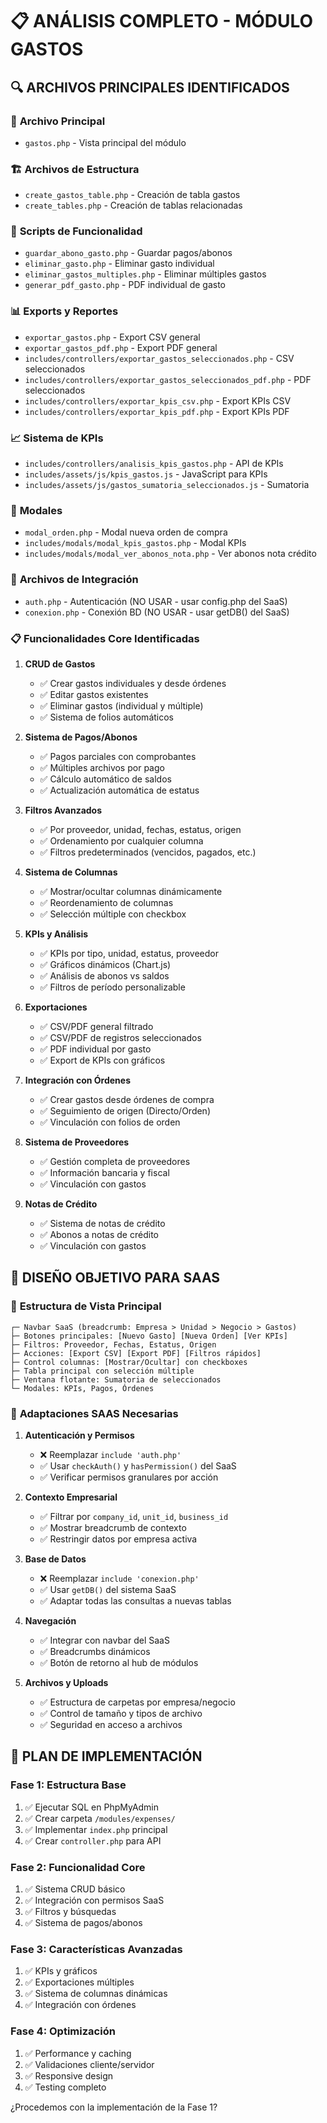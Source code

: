 # 📋 ANÁLISIS COMPLETO - MÓDULO GASTOS

## 🔍 ARCHIVOS PRINCIPALES IDENTIFICADOS

### 📄 **Archivo Principal**
- `gastos.php` - Vista principal del módulo

### 🏗️ **Archivos de Estructura**
- `create_gastos_table.php` - Creación de tabla gastos
- `create_tables.php` - Creación de tablas relacionadas

### 🔧 **Scripts de Funcionalidad**
- `guardar_abono_gasto.php` - Guardar pagos/abonos
- `eliminar_gasto.php` - Eliminar gasto individual
- `eliminar_gastos_multiples.php` - Eliminar múltiples gastos
- `generar_pdf_gasto.php` - PDF individual de gasto

### 📊 **Exports y Reportes**
- `exportar_gastos.php` - Export CSV general
- `exportar_gastos_pdf.php` - Export PDF general
- `includes/controllers/exportar_gastos_seleccionados.php` - CSV seleccionados
- `includes/controllers/exportar_gastos_seleccionados_pdf.php` - PDF seleccionados
- `includes/controllers/exportar_kpis_csv.php` - Export KPIs CSV
- `includes/controllers/exportar_kpis_pdf.php` - Export KPIs PDF

### 📈 **Sistema de KPIs**
- `includes/controllers/analisis_kpis_gastos.php` - API de KPIs
- `includes/assets/js/kpis_gastos.js` - JavaScript para KPIs
- `includes/assets/js/gastos_sumatoria_seleccionados.js` - Sumatoria

### 🎨 **Modales**
- `modal_orden.php` - Modal nueva orden de compra
- `includes/modals/modal_kpis_gastos.php` - Modal KPIs
- `includes/modals/modal_ver_abonos_nota.php` - Ver abonos nota crédito

### 🔗 **Archivos de Integración**
- `auth.php` - Autenticación (NO USAR - usar config.php del SaaS)
- `conexion.php` - Conexión BD (NO USAR - usar getDB() del SaaS)

### 📋 **Funcionalidades Core Identificadas**

1. **CRUD de Gastos**
   - ✅ Crear gastos individuales y desde órdenes
   - ✅ Editar gastos existentes
   - ✅ Eliminar gastos (individual y múltiple)
   - ✅ Sistema de folios automáticos

2. **Sistema de Pagos/Abonos**
   - ✅ Pagos parciales con comprobantes
   - ✅ Múltiples archivos por pago
   - ✅ Cálculo automático de saldos
   - ✅ Actualización automática de estatus

3. **Filtros Avanzados**
   - ✅ Por proveedor, unidad, fechas, estatus, origen
   - ✅ Ordenamiento por cualquier columna
   - ✅ Filtros predeterminados (vencidos, pagados, etc.)

4. **Sistema de Columnas**
   - ✅ Mostrar/ocultar columnas dinámicamente
   - ✅ Reordenamiento de columnas
   - ✅ Selección múltiple con checkbox

5. **KPIs y Análisis**
   - ✅ KPIs por tipo, unidad, estatus, proveedor
   - ✅ Gráficos dinámicos (Chart.js)
   - ✅ Análisis de abonos vs saldos
   - ✅ Filtros de período personalizable

6. **Exportaciones**
   - ✅ CSV/PDF general filtrado
   - ✅ CSV/PDF de registros seleccionados
   - ✅ PDF individual por gasto
   - ✅ Export de KPIs con gráficos

7. **Integración con Órdenes**
   - ✅ Crear gastos desde órdenes de compra
   - ✅ Seguimiento de origen (Directo/Orden)
   - ✅ Vinculación con folios de orden

8. **Sistema de Proveedores**
   - ✅ Gestión completa de proveedores
   - ✅ Información bancaria y fiscal
   - ✅ Vinculación con gastos

9. **Notas de Crédito**
   - ✅ Sistema de notas de crédito
   - ✅ Abonos a notas de crédito
   - ✅ Vinculación con gastos

## 🎯 **DISEÑO OBJETIVO PARA SAAS**

### 📱 **Estructura de Vista Principal**
```
┌─ Navbar SaaS (breadcrumb: Empresa > Unidad > Negocio > Gastos)
├─ Botones principales: [Nuevo Gasto] [Nueva Orden] [Ver KPIs]
├─ Filtros: Proveedor, Fechas, Estatus, Origen
├─ Acciones: [Export CSV] [Export PDF] [Filtros rápidos]
├─ Control columnas: [Mostrar/Ocultar] con checkboxes
├─ Tabla principal con selección múltiple
├─ Ventana flotante: Sumatoria de seleccionados
└─ Modales: KPIs, Pagos, Órdenes
```

### 🔧 **Adaptaciones SAAS Necesarias**

1. **Autenticación y Permisos**
   - ❌ Reemplazar `include 'auth.php'` 
   - ✅ Usar `checkAuth()` y `hasPermission()` del SaaS
   - ✅ Verificar permisos granulares por acción

2. **Contexto Empresarial**
   - ✅ Filtrar por `company_id`, `unit_id`, `business_id`
   - ✅ Mostrar breadcrumb de contexto
   - ✅ Restringir datos por empresa activa

3. **Base de Datos**
   - ❌ Reemplazar `include 'conexion.php'`
   - ✅ Usar `getDB()` del sistema SaaS
   - ✅ Adaptar todas las consultas a nuevas tablas

4. **Navegación**
   - ✅ Integrar con navbar del SaaS
   - ✅ Breadcrumbs dinámicos
   - ✅ Botón de retorno al hub de módulos

5. **Archivos y Uploads**
   - ✅ Estructura de carpetas por empresa/negocio
   - ✅ Control de tamaño y tipos de archivo
   - ✅ Seguridad en acceso a archivos

## 🚀 **PLAN DE IMPLEMENTACIÓN**

### Fase 1: Estructura Base
1. ✅ Ejecutar SQL en PhpMyAdmin
2. ✅ Crear carpeta `/modules/expenses/`
3. ✅ Implementar `index.php` principal
4. ✅ Crear `controller.php` para API

### Fase 2: Funcionalidad Core
1. ✅ Sistema CRUD básico
2. ✅ Integración con permisos SaaS
3. ✅ Filtros y búsquedas
4. ✅ Sistema de pagos/abonos

### Fase 3: Características Avanzadas
1. ✅ KPIs y gráficos
2. ✅ Exportaciones múltiples
3. ✅ Sistema de columnas dinámicas
4. ✅ Integración con órdenes

### Fase 4: Optimización
1. ✅ Performance y caching
2. ✅ Validaciones cliente/servidor
3. ✅ Responsive design
4. ✅ Testing completo

¿Procedemos con la implementación de la Fase 1?
